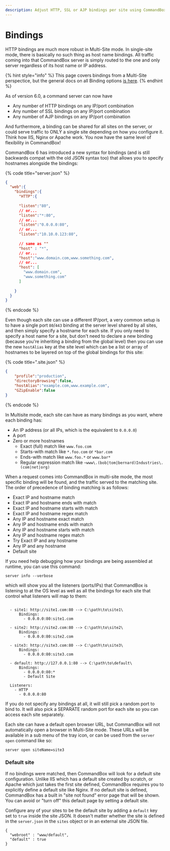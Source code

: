```yaml
---
description: Adjust HTTP, SSL or AJP bindings per site using CommandBox Multi-Site
---
```


# Bindings

HTTP bindings are much more robust in Multi-Site mode. In single-site mode, there is basically no such thing as host name bindings. All traffic coming into that CommandBox server is simply routed to the one and only server regardless of its host name or IP address.

{% hint style="info" %}
This page covers bindings from a Multi-Site perspectice, but the general docs on all Binding options [is here](../configuring-your-server/bindings/).
{% endhint %}

As of version 6.0, a command server can now have

* Any number of HTTP bindings on any IP/port combination
* Any number of SSL bindings on any IP/port combination
* Any number of AJP bindings on any IP/port combination

And furthermore, a binding can be shared for all sites on the server, or could serve traffic to ONLY a single site depending on how you configure it. Think how IIS, Nginx or Apache work. You now have the same level of flexibility in CommandBox!

CommandBox 6 has introduced a new syntax for bindings (and is still backwards compat with the old JSON syntax too) that allows you to specify hostnames alongside the bindings:

{% code title="server.json" %}
```json
{
  "web":{
    "bindings":{
      "HTTP":{
  
      "listen":"80",
      // or...
      "listen":"*:80",
      // or...
      "listen":"0.0.0.0:80",
      // or...
      "listen":"10.10.0.123:80",
      
      // same as ""
      "host" : "*",
      // or...
      "host":"www.domain.com,www.something.com",
      // or...
      "host": [
        "www.domain.com",
        "www.something.com"
      ]  
  
    }
  }
}
```
{% endcode %}

Even though each site can use a different IP/port, a very common setup is to have a single port `80`/`443` binding at the server level shared by all sites, and then simply specify a hostname for each site. If you only need to specify a host name for a site, but don't need to declare a new binding (because you're inheriting a binding from the global level) then you can use the new `hostAlias` key at the site level which can be a list or array of hostnames to be layered on top of the global bindings for this site:

{% code title=".site.json" %}
```json
{
    "profile":"production",
    "directoryBrowsing":false,
    "hostAlias":"example.com,www.example.com",
    "GZipEnable":false
}
```
{% endcode %}

In Multisite mode, each site can have as many bindings as you want, where each binding has:

* An IP address (or all IPs, which is the equivalent to `0.0.0.0`)
* A port
* Zero or more hostnames
  * Exact (full) match like `www.foo.com`
  * Starts-with match like `*.foo.com` or `*bar.com`
  * Ends-with match like `www.foo.*` or `www.bar*`
  * Regular expression match like `~www\.(bob|tom|bernard)Industries\.(com|net|org)`

When a request comes into CommandBox in multi-site mode, the most specific binding will be found, and the traffic served to the matching site. The order of precedence of binding matching is as follows:

* Exact IP and hostname match
* Exact IP and hostname ends with match
* Exact IP and hostname starts with match
* Exact IP and hostname regex match
* Any IP and hostname exact match
* Any IP and hostname ends with match
* Any IP and hostname starts with match
* Any IP and hostname regex match
* Try Exact IP and any hostname
* Any IP and any hostname
* Default site

If you need help debugging how your bindings are being assembled at runtime, you can use this command:

```
server info --verbose
```

which will show you all the listeners (ports/IPs) that CommandBox is listening to at the OS level as well as all the bindings for each site that control what listeners will map to them:

```

  - site1: http://site1.com:80 --> C:\path\to\site1\
      Bindings:
        - 0.0.0.0:80:site1.com

  - site2: http://site2.com:80 --> C:\path\to\site2\
      Bindings:
        - 0.0.0.0:80:site2.com

  - site3: http://site3.com:80 --> C:\path\to\site3\
      Bindings:
        - 0.0.0.0:80:site3.com

  - default: http://127.0.0.1:80 --> C:\path\to\default\
      Bindings:
        - 0.0.0.0:80:*
        - Default Site

  Listeners:
    - HTTP
      - 0.0.0.0:80

```

If you do not specify any bindings at all, it will still pick a random port to bind to. It will also pick a SEPARATE random port for each site so you can access each site separately.

Each site can have a default open browser URL, but CommandBox will not automatically open a browser in Multi-Site mode. These URLs will be available in a sub menu of the tray icon, or can be used from the `server open` command like so:

```
server open siteName=site3
```

### Default site

If no bindings were matched, then CommandBox will look for a default site configuration. Unlike IIS which has a default site created by scratch, or Apache which just takes the first site defined, CommandBox requires you to explicitly define a default site like Nginx. If no default site is defined, CommandBox has a built in "site not found" error page that will be shown. You can avoid or "turn off" this default page by setting a default site.

Configure any of your sites to be the default site by adding a `default` key set to `true` inside the site JSON. It doesn't matter whether the site is defined in the `server.json` in the `sites` object or in an external site JSON file.

```
{
  "webroot" : "www/default",
  "default" : true
}
```
